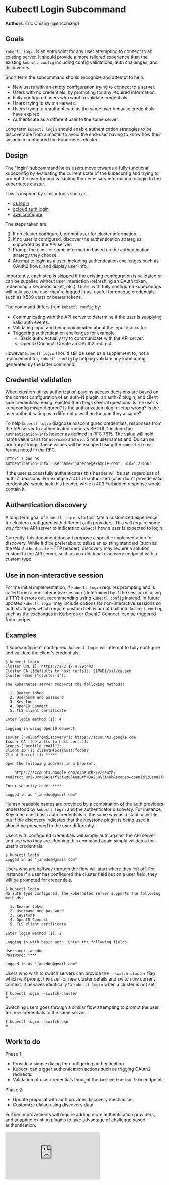 # Kubectl Login Subcommand

**Authors**: Eric Chiang (@ericchiang)

## Goals

`kubectl login` is an entrypoint for any user attempting to connect to an
existing server. It should provide a more tailored experience than the existing
`kubectl config` including config validations, auth challenges, and discoveries.

Short term the subcommand should recognize and attempt to help:

* New users with an empty configuration trying to connect to a server.
* Users with no credentials, by prompting for any required information.
* Fully configured users who want to validate credentials.
* Users trying to switch servers.
* Users trying to reauthenticate as the same user because credentials have expired.
* Authenticate as a different user to the same server.

Long term `kubectl login` should enable authentication strategies to be
discoverable from a master to avoid the end-user having to know how their
sysadmin configured the Kubernetes cluster.

## Design

The "login" subcommand helps users move towards a fully functional kubeconfig by
evaluating the current state of the kubeconfig and trying to prompt the user for
and validating the necessary information to login to the kubernetes cluster.

This is inspired by  similar tools such as:

 * [os login](https://docs.openshift.org/latest/cli_reference/get_started_cli.html#basic-setup-and-login)
 * [gcloud auth login](https://cloud.google.com/sdk/gcloud/reference/auth/login)
 * [aws configure](https://docs.aws.amazon.com/cli/latest/userguide/cli-chap-getting-started.html)

The steps taken are:

1. If no cluster configured, prompt user for cluster information.
2. If no user is configured, discover the authentication strategies supported by the API server.
3. Prompt the user for some information based on the authentication strategy they choose.
4. Attempt to login as a user, including authentication challenges such as OAuth2 flows, and display user info.

Importantly, each step is skipped if the existing configuration is validated or
can be supplied without user interaction (refreshing an OAuth token, redeeming
a Kerberos ticket, etc.). Users with fully configured kubeconfigs will only see
the user they're logged in as, useful for opaque credentials such as X509 certs
or bearer tokens.

The command differs from `kubectl config` by:

* Communicating with the API server to determine if the user is supplying valid auth events.
* Validating input and being opinionated about the input it asks for.
* Triggering authentication challenges for example:
  * Basic auth: Actually try to communicate with the API server.
  * OpenID Connect: Create an OAuth2 redirect.

However `kubectl login` should still be seen as a supplement to, not a
replacement for, `kubectl config` by helping validate any kubeconfig generated
by the latter command.

## Credential validation

When clusters utilize authorization plugins access decisions are based on the
correct configuration of an auth-N plugin, an auth-Z plugin, and client side
credentials. Being rejected then begs several questions. Is the user's
kubeconfig misconfigured? Is the authorization plugin setup wrong? Is the user
authenticating as a different user than the one they assume?

To help `kubectl login` diagnose misconfigured credentials, responses from the
API server to authenticated requests SHOULD include the `Authentication-Info`
header as defined in [RFC 7615](https://tools.ietf.org/html/rfc7615). The value
will hold name value pairs for `username` and `uid`. Since usernames and IDs
can be arbitrary strings, these values will be escaped using the `quoted-string`
format noted in the RFC.

```
HTTP/1.1 200 OK
Authentication-Info: username="janedoe@example.com", uid="123456"
```

If the user successfully authenticates this header will be set, regardless of
auth-Z decisions. For example a 401 Unauthorized (user didn't provide valid
credentials) would lack this header, while a 403 Forbidden response would
contain it.

## Authentication discovery

A long term goal of `kubectl login` is to facilitate a customized experience
for clusters configured with different auth providers. This will require some
way for the API server to indicate to `kubectl` how a user is expected to
login.

Currently, this document doesn't propose a specific implementation for
discovery. While it'd be preferable to utilize an existing standard (such as the
`WWW-Authenticate` HTTP header), discovery may require a solution custom to the
API server, such as an additional discovery endpoint with a custom type.

## Use in non-interactive session

For the initial implementation, if `kubectl login` requires prompting and is
called from a non-interactive session (determined by if the session is using a
TTY) it errors out, recommending using `kubectl config` instead. In future
updates `kubectl login` may include options for non-interactive sessions so
auth strategies which require custom behavior not built into `kubectl config`,
such as the exchanges in Kerberos or OpenID Connect, can be triggered from
scripts.

## Examples

If kubeconfig isn't configured, `kubectl login` will attempt to fully configure
and validate the client's credentials.

```
$ kubectl login
Cluster URL []: https://172.17.4.99:443
Cluster CA [(defaults to host certs)]: ${PWD}/ssl/ca.pem
Cluster Name ["cluster-1"]:

The kubernetes server supports the following methods:

  1. Bearer token
  2. Username and password
  3. Keystone
  4. OpenID Connect
  5. TLS client certificate

Enter login method [1]: 4

Logging in using OpenID Connect.

Issuer ["valuefromdiscovery"]: https://accounts.google.com
Issuer CA [(defaults to host certs)]:
Scopes ["profile email"]:
Client ID []: client@localhost:foobar
Client Secret []: *****

Open the following address in a browser.

    https://accounts.google.com/o/oauth2/v2/auth?redirect_uri=urn%3Aietf%3Awg%3Aoauth%3A2.0%3Aoob&scopes=openid%20email&access_type=offline&...

Enter security code: ****

Logged in as "janedoe@gmail.com"
```

Human readable names are provided by a combination of the auth providers
understood by `kubectl login` and the authenticator discovery. For instance,
Keystone uses basic auth credentials in the same way as a static user file, but
if the discovery indicates that the Keystone plugin is being used it should be
presented to the user differently.

Users with configured credentials will simply auth against the API server and see
who they are. Running this command again simply validates the user's credentials.

```
$ kubectl login
Logged in as "janedoe@gmail.com"
```

Users who are halfway through the flow will start where they left off. For
instance if a user has configured the cluster field but on a user field, they will
be prompted for credentials.

```
$ kubectl login
No auth type configured. The kubernetes server supports the following methods:

  1. Bearer token
  2. Username and password
  3. Keystone
  4. OpenID Connect
  5. TLS client certificate

Enter login method [1]: 2

Logging in with basic auth. Enter the following fields.

Username: janedoe
Password: ****

Logged in as "janedoe@gmail.com"
```

Users who wish to switch servers can provide the `--switch-cluster` flag which
will prompt the user for new cluster details and switch the current context. It
behaves identically to `kubectl login` when a cluster is not set.

```
$ kubectl login --switch-cluster
# ...
```

Switching users goes through a similar flow attempting to prompt the user for
new credentials to the same server.

```
$ kubectl login --switch-user
# ...
```

## Work to do

Phase 1:

* Provide a simple dialog for configuring authentication.
* Kubectl can trigger authentication actions such as trigging OAuth2 redirects.
* Validation of user credentials thought the `Authentication-Info` endpoint.

Phase 2:

* Update proposal with auth provider discovery mechanism.
* Customize dialog using discovery data.

Further improvements will require adding more authentication providers, and
adapting existing plugins to take advantage of challenge based authentication.


<!-- BEGIN MUNGE: GENERATED_ANALYTICS -->
[![Analytics](https://kubernetes-site.appspot.com/UA-36037335-10/GitHub/docs/proposals/kubectl-login.md?pixel)]()
<!-- END MUNGE: GENERATED_ANALYTICS -->
